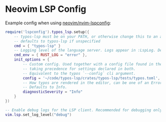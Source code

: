 # Neovim LSP Config

Example config when using [neovim/nvim-lspconfig](https://github.com/neovim/nvim-lspconfig/blob/master/doc/configs.md#typos_lsp):

```lua
require('lspconfig').typos_lsp.setup({
    -- typos-lsp must be on your PATH, or otherwise change this to an absolute path to typos-lsp
    -- defaults to typos-lsp if unspecified
    cmd = { "typos-lsp" }
    -- Logging level of the language server. Logs appear in :LspLog. Defaults to error.
    cmd_env = { RUST_LOG = "error" },
    init_options = {
        -- Custom config. Used together with a config file found in the workspace or its parents,
        -- taking precedence for settings declared in both.
        -- Equivalent to the typos `--config` cli argument.
        config = '~/code/typos-lsp/crates/typos-lsp/tests/typos.toml',
        -- How typos are rendered in the editor, can be one of an Error, Warning, Info or Hint.
        -- Defaults to Info.
        diagnosticSeverity = "Info"
    }
})

-- Enable debug logs for the LSP client. Recommended for debugging only.
vim.lsp.set_log_level("debug")
```
